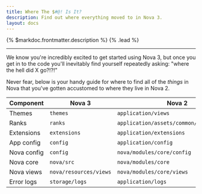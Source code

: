 ```yaml
---
title: Where The $#@! Is It?
description: Find out where everything moved to in Nova 3.
layout: docs
---
```


{% $markdoc.frontmatter.description %} {% .lead %}

---

We know you're incredibly excited to get started using Nova 3, but once you get in to the code you'll inevitably find yourself repeatedly asking: "where the hell did X go?!?!"

Never fear, below is your handy guide for where to find all of the _things_ in Nova that you've gotten accustomed to where they live in Nova 2.

|Component|Nova 3|Nova 2|
|-|-|-|
|Themes|`themes`|`application/views`|
|Ranks|`ranks`|`application/assets/common/{genre}/ranks`|
|Extensions|`extensions`|`application/extensions`|
|App config|`config`|`application/config`|
|Nova config|`config`|`nova/modules/core/config`|
|Nova core|`nova/src`|`nova/modules/core`|
|Nova views|`nova/resources/views`|`nova/modules/core/views`|
|Error logs|`storage/logs`|`application/logs`|
